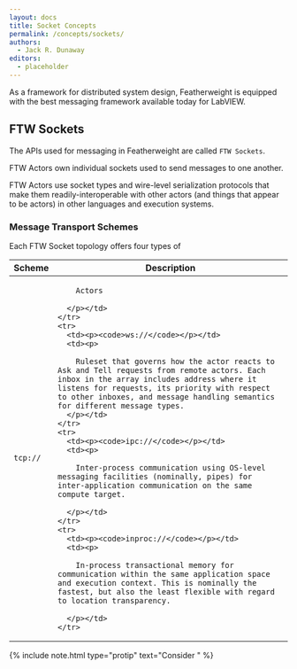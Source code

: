 ```yaml
---
layout: docs
title: Socket Concepts
permalink: /concepts/sockets/
authors:
  - Jack R. Dunaway
editors:
  - placeholder
---
```


As a framework for distributed system design, Featherweight
is equipped with the best messaging framework available
today for LabVIEW.

## FTW Sockets

The APIs used for messaging in Featherweight are called `FTW Sockets`. 

FTW Actors own individual sockets used to send messages to one another.

FTW Actors use socket types and wire-level serialization protocols
that make them readily-interoperable with other actors (and things
that appear to be actors) in other languages and execution systems.

### Message Transport Schemes

Each FTW Socket topology offers four types of 

<div class="mobile-side-scroller">
<table>
  <thead>
    <tr>
      <th>Scheme</th>
      <th>Description</th>
    </tr>
  </thead>
  <tbody>
    <tr>
      <td><p><code>tcp://</code></p></td>
      <td><p>
      
        Actors 
      
      </p></td>
    </tr>
    <tr>
      <td><p><code>ws://</code></p></td>
      <td><p>
      
        Ruleset that governs how the actor reacts to Ask and Tell requests from remote actors. Each inbox in the array includes address where it listens for requests, its priority with respect to other inboxes, and message handling semantics for different message types.
      </p></td>
    </tr>
    <tr>
      <td><p><code>ipc://</code></p></td>
      <td><p>

        Inter-process communication using OS-level messaging facilities (nominally, pipes) for inter-application communication on the same compute target.

      </p></td>
    </tr>
    <tr>
      <td><p><code>inproc://</code></p></td>
      <td><p>

        In-process transactional memory for communication within the same application space and execution context. This is nominally the fastest, but also the least flexible with regard to location transparency.

      </p></td>
    </tr>
  </tbody>
</table>
</div>

{% include note.html type="protip" text="Consider " %}
